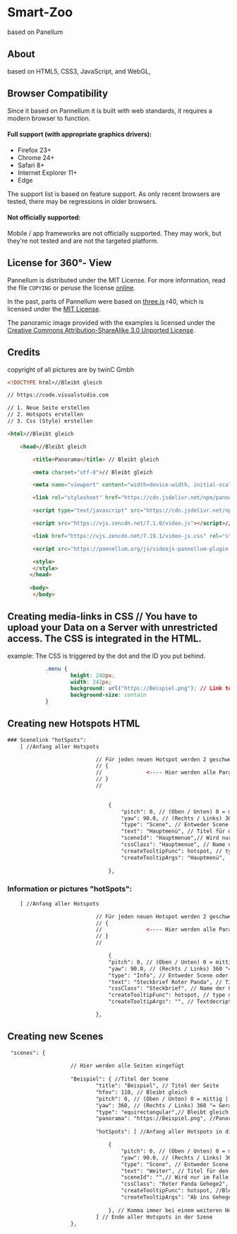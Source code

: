# Smart-Zoo
based on Panellum
## About
based on HTML5, CSS3, JavaScript, and WebGL, 

## Browser Compatibility
Since it based on Pannellum it is built with web standards, it requires a modern browser to function.

#### Full support (with appropriate graphics drivers):
* Firefox 23+
* Chrome 24+
* Safari 8+
* Internet Explorer 11+
* Edge

The support list is based on feature support. As only recent browsers are tested, there may be regressions in older browsers.

#### Not officially supported:
Mobile / app frameworks are not officially supported. They may work, but they're not tested and are not the targeted platform.

## License for 360°- View
Pannellum is distributed under the MIT License. For more information, read the file `COPYING` or peruse the license [online](https://github.com/mpetroff/pannellum/blob/master/COPYING).

In the past, parts of Pannellum were based on [three.js](https://github.com/mrdoob/three.js) r40, which is licensed under the [MIT License](https://github.com/mrdoob/three.js/blob/44a8652c37e576d51a7edd97b0f99f00784c3db7/LICENSE).

The panoramic image provided with the examples is licensed under the [Creative Commons Attribution-ShareAlike 3.0 Unported License](http://creativecommons.org/licenses/by-sa/3.0/).

## Credits
copyright of all pictures are by twinC Gmbh

```HTML
<!DOCTYPE html>//Bleibt gleich

// https://code.visualstudio.com

// 1. Neue Seite erstellen
// 2. Hotspots erstellen
// 3. Css (Style) erstellen

<html>//Bleibt gleich

    <head>//Bleibt gleich

        <title>Panorama</title> // Bleibt gleich

        <meta charset="utf-8">// Bleibt gleich

        <meta name="viewport" content="width=device-width, initial-scale=1.0">// Bleibt gleich

        <link rel="stylesheet" href="https://cdn.jsdelivr.net/npm/pannellum@2.5.6/build/pannellum.css"/>// Bleibt gleich

        <script type="text/javascript" src="https://cdn.jsdelivr.net/npm/pannellum@2.5.6/build/pannellum.js"></script>// Bleibt gleich

        <script src="https://vjs.zencdn.net/7.1.0/video.js"></script>// Bleibt gleich

        <link href="https://vjs.zencdn.net/7.19.1/video-js.css" rel="stylesheet" />// Bleibt gleich

        <script src="https://pannellum.org/js/videojs-pannellum-plugin.js"></script>// Bleibt gleich

        <style> 
		</style> 
       </head> 
       
       <body>
		</body>

```
## Creating media-links in CSS // You have to upload your Data on a Server with unrestricted access. The CSS is integrated in the HTML.
example:
 	The CSS is triggered by the dot and the ID you put behind.
```CSS
            .menu {
                    height: 240px; 
                    width: 242px;
                    background: url("https://Beispiel.png"); // Link to the Data
                    background-size: contain
            }
```
## Creating new Hotspots HTML
```HTML
### Scenelink "hotSpots": 
	[ //Anfang aller Hotspots

                            // Für jeden neuen Hotspot werden 2 geschweifte Klammern gemacht:
                            // {
                            //              <---- Hier werden alle Parameter eingefügt             
                            // }
                            //

                    
                                {
                                    "pitch": 0, // (Oben / Unten) 0 = mittig
                                    "yaw": 90.0, // (Rechts / Links) 360 °= Gerade aus
                                    "type": "Scene", // Entweder Scene oder Info in die Gänsefüsschen | Scene wird verwendet falls der Hotspot zu einer anderen Scene(Seite) führen soll. | Info wird bei einem normalen Bild verwendet.
                                    "text": "Hauptmenü", // Titel für den Hotspot | Nichts spezifisches
                                    "sceneId": "Hauptmenue",// Wird nur im Falle von "type": "scene" verwendet (Beispiel oben) ansonsten kann diese Zeile gelöscht werden | Titel der Scene (Z.66)
                                    "cssClass": "Hauptmenue", // Name der Css-Klasse siehe| Muss genau gleich geschrieben werden (Großschreibung)
                                    "createTooltipFunc": hotspot, // type of Hotspot
                                    "createTooltipArgs": "Hauptmenü",  // Textdecription 
    
                                },
```
### Information or pictures "hotSpots": 
```HTML
	[ //Anfang aller Hotspots

                            // Für jeden neuen Hotspot werden 2 geschweifte Klammern gemacht:
                            // {
                            //              <---- Hier werden alle Parameter eingefügt             
                            // }
                            //

                                {
                                "pitch": 0, // (Oben / Unten) 0 = mittig
                                "yaw": 90.0, // (Rechts / Links) 360 °= Gerade aus
                                "type": "Info", // Entweder Scene oder Info in die Gänsefüschen | Scene wird verwendet falls der Hotspot zu einer anderen Scene(Seite) führen soll. | Info wird bei einem normalen Bild verwendet.
                                "text": "Steckbrief Roter Panda", // Titel für den Hotspot | Nichts spezifisches
                                "cssClass": "Steckbrief", // Name der Css-Klasse siehe (Stylesheet-ID) | Muss genau gleich geschrieben werden (Großschreibung)
                                "createTooltipFunc": hotspot, // type of Hotspot
                                "createTooltipArgs": "", // Textdecription 

                            },
```
## Creating new Scenes
```HTML
 "scenes": {
                    
                    // Hier werden alle Seiten eingefügt
    
                    "Beispiel": { //Titel der Scene
                            "title": "Beispiel", // Titel der Seite
                            "hfov": 110, // Bleibt gleich
                            "pitch": 0, // (Oben / Unten) 0 = mittig | Startausrichtung
                            "yaw": 360, // (Rechts / Links) 360 °= Gerade aus | Startausrichtung
                            "type": "equirectangular",// Bleibt gleich
                            "panorama": "https://Beispiel.png", //Panorama Bild
    
                            "hotSpots": [ //Anfang aller Hotspots in dieser Szene

                                {
                                    "pitch": 0, // (Oben / Unten) 0 = mittig
                                    "yaw": 90.0, // (Rechts / Links) 360 °= Gerade aus
                                    "type": "Scene", // Entweder Scene oder Info in die Gänsefüschen | Scene wird verwendet falls der Hotspot zu einer anderen Scene(Seite) führen soll. | Info wird bei einem normalen Bild verwendet.
                                    "text": "Weiter", // Titel für den Hotspot | Nichts spezifisches
                                    "sceneId": "",// Wird nur im Falle von "type": "scene" verwendet (Beispiel oben) ansonsten kann diese Zeile gelöscht werden | Titel der Scene
                                    "cssClass": "Roter Panda Gehege2", // Name der Css-Klasse siehe | Muss genau gleich geschrieben werden (Großschreibung)
                                    "createTooltipFunc": hotspot, //Bleibt gleich
                                    "createTooltipArgs": "Ab ins Gehege", //Bleibt gleich
    
                                }, // Komma immer bei einem weiteren Hotspot
                            ] // Ende aller Hotspots in der Szene
                    },
```
